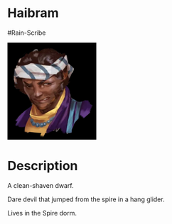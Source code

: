 # Haibram
#Rain-Scribe

<img src="images/Haibram.png" width=200 />

# Description

A clean-shaven dwarf.

Dare devil that jumped from the spire in a hang glider.

Lives in the Spire dorm.
